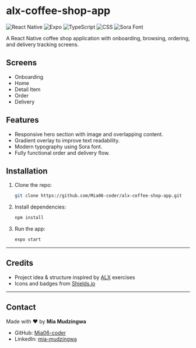 # alx-coffee-shop-app

![React Native](https://img.shields.io/badge/React_Native-20232A?style=for-the-badge&logo=react&logoColor=61DAFB)
![Expo](https://img.shields.io/badge/Expo-000000?style=for-the-badge&logo=expo&logoColor=white)
![TypeScript](https://img.shields.io/badge/TypeScript-3178C6?style=for-the-badge&logo=typescript&logoColor=white)
![CSS](https://img.shields.io/badge/CSS-1572B6?style=for-the-badge&logo=css3&logoColor=white)
![Sora Font](https://img.shields.io/badge/Sora-FONT-ff69b4?style=for-the-badge)

A React Native coffee shop application with onboarding, browsing, ordering, and delivery tracking screens.

## Screens

- Onboarding
- Home
- Detail Item
- Order
- Delivery

## Features

- Responsive hero section with image and overlapping content.
- Gradient overlay to improve text readability.
- Modern typography using Sora font.
- Fully functional order and delivery flow.

## Installation

1. Clone the repo:

   ```bash
   git clone https://github.com/Mia06-coder/alx-coffee-shop-app.git
   ```

2. Install dependencies:

   ```bash
   npm install
   ```

3. Run the app:

   ```bash
   expo start
   ```

---

## Credits

- Project idea & structure inspired by [ALX](https://www.alxafrica.com/) exercises
- Icons and badges from [Shields.io](https://shields.io/)

---

## Contact

Made with ❤️ by **Mia Mudzingwa**

- GitHub: [Mia06-coder](https://github.com/Mia06-coder)
- LinkedIn: [mia-mudzingwa](https://www.linkedin.com/in/mia-mudzingwa)
